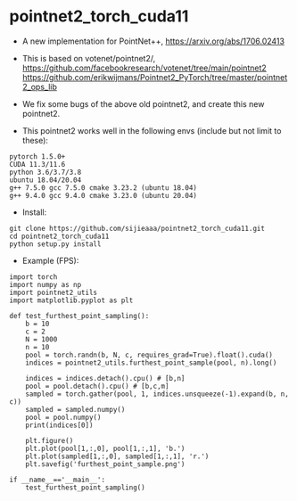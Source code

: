 # pointnet2_torch_cuda11

- A new implementation for PointNet++, https://arxiv.org/abs/1706.02413

- This is based on votenet/pointnet2/, https://github.com/facebookresearch/votenet/tree/main/pointnet2
https://github.com/erikwijmans/Pointnet2_PyTorch/tree/master/pointnet2_ops_lib

- We fix some bugs of the above old pointnet2, and create this new pointnet2. 

- This pointnet2 works well in the following envs (include but not limit to these):

```
pytorch 1.5.0+
CUDA 11.3/11.6
python 3.6/3.7/3.8
ubuntu 18.04/20.04
g++ 7.5.0 gcc 7.5.0 cmake 3.23.2 (ubuntu 18.04)
g++ 9.4.0 gcc 9.4.0 cmake 3.23.0 (ubuntu 20.04)

```

- Install:

```
git clone https://github.com/sijieaaa/pointnet2_torch_cuda11.git
cd pointnet2_torch_cuda11
python setup.py install
```

- Example (FPS):

```
import torch
import numpy as np
import pointnet2_utils
import matplotlib.pyplot as plt
 
def test_furthest_point_sampling():
    b = 10
    c = 2
    N = 1000
    n = 10
    pool = torch.randn(b, N, c, requires_grad=True).float().cuda()
    indices = pointnet2_utils.furthest_point_sample(pool, n).long()
 
    indices = indices.detach().cpu() # [b,n]
    pool = pool.detach().cpu() # [b,c,m]
    sampled = torch.gather(pool, 1, indices.unsqueeze(-1).expand(b, n, c))
    sampled = sampled.numpy()
    pool = pool.numpy()
    print(indices[0])
 
    plt.figure()
    plt.plot(pool[1,:,0], pool[1,:,1], 'b.')
    plt.plot(sampled[1,:,0], sampled[1,:,1], 'r.')
    plt.savefig('furthest_point_sample.png')
 
if __name__=='__main__':
    test_furthest_point_sampling()
```


